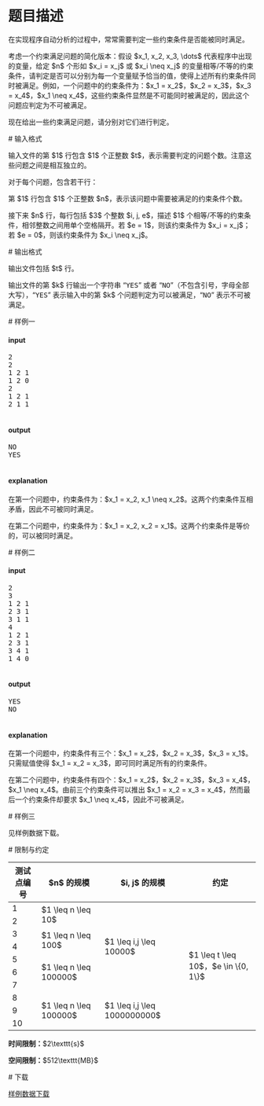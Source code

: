 # 题目描述

<p>在实现程序自动分析的过程中，常常需要判定一些约束条件是否能被同时满足。</p>
<p>考虑一个约束满足问题的简化版本：假设 $x_1, x_2, x_3, \dots$ 代表程序中出现的变量，给定 $n$ 个形如 $x_i = x_j$ 或 $x_i \neq x_j$ 的变量相等/不等的约束条件，请判定是否可以分别为每一个变量赋予恰当的值，使得上述所有约束条件同时被满足。例如，一个问题中的约束条件为：$x_1 = x_2$，$x_2 = x_3$，$x_3 = x_4$，$x_1 \neq x_4$，这些约束条件显然是不可能同时被满足的，因此这个问题应判定为不可被满足。</p>
<p>现在给出一些约束满足问题，请分别对它们进行判定。</p>
# 输入格式


<p>输入文件的第 $1$ 行包含 $1$ 个正整数 $t$，表示需要判定的问题个数。注意这些问题之间是相互独立的。</p>
<p>对于每个问题，包含若干行：</p>
<p>第 $1$ 行包含 $1$ 个正整数 $n$，表示该问题中需要被满足的约束条件个数。</p>
<p>接下来 $n$ 行，每行包括 $3$ 个整数 $i, j, e$，描述 $1$ 个相等/不等的约束条件，相邻整数之间用单个空格隔开。若 $e = 1$，则该约束条件为 $x_i = x_j$；若 $e = 0$，则该约束条件为 $x_i \neq x_j$。</p>
# 输出格式


<p>输出文件包括 $t$ 行。</p>
<p>输出文件的第 $k$ 行输出一个字符串 “<samp>YES</samp>” 或者 “<samp>NO</samp>”（不包含引号，字母全部大写），“<samp>YES</samp>” 表示输入中的第 $k$ 个问题判定为可以被满足，“<samp>NO</samp>” 表示不可被满足。</p>
# 样例一


<h4>input</h4>
<pre>2
2
1 2 1
1 2 0
2
1 2 1
2 1 1

</pre>

<h4>output</h4>
<pre>NO
YES

</pre>

<h4>explanation</h4>
<p>在第一个问题中，约束条件为：$x_1 = x_2, x_1 \neq x_2$。这两个约束条件互相矛盾，因此不可被同时满足。</p>
<p>在第二个问题中，约束条件为：$x_1 = x_2, x_2 = x_1$。这两个约束条件是等价的，可以被同时满足。</p>
# 样例二


<h4>input</h4>
<pre>2
3
1 2 1
2 3 1
3 1 1
4
1 2 1
2 3 1
3 4 1
1 4 0

</pre>

<h4>output</h4>
<pre>YES
NO

</pre>

<h4>explanation</h4>
<p>在第一个问题中，约束条件有三个：$x_1 = x_2$，$x_2 = x_3$，$x_3 = x_1$。只需赋值使得 $x_1 = x_2 = x_3$，即可同时满足所有的约束条件。</p>
<p>在第二个问题中，约束条件有四个：$x_1 = x_2$，$x_2 = x_3$，$x_3 = x_4$，$x_1 \neq x_4$。由前三个约束条件可以推出 $x_1 = x_2 = x_3 = x_4$，然而最后一个约束条件却要求 $x_1 \neq x_4$，因此不可被满足。</p>
# 样例三


<p>见样例数据下载。</p>
# 限制与约定


<div class="table-responsive">
<table class="table table-bordered table-text-center table-vertical-middle"><thead><tr><th>测试点编号</th><th>$n$ 的规模</th><th>$i, j$ 的规模</th><th>约定</th></tr></thead><tbody><tr><td>1</td><td rowspan="2">$1 \leq n \leq 10$</td><td rowspan="7">$1 \leq i,j \leq 10000$</td><td rowspan="10">$1 \leq t \leq 10$，$e \in \{0, 1\}$</td></tr><tr><td>2</td></tr><tr><td>3</td><td rowspan="2">$1 \leq n \leq 100$</td></tr><tr><td>4</td></tr><tr><td>5</td><td rowspan="3">$1 \leq n \leq 100000$</td></tr><tr><td>6</td></tr><tr><td>7</td></tr><tr><td>8</td><td rowspan="3">$1 \leq n \leq 100000$</td><td rowspan="3">$1 \leq i,j \leq 1000000000$</td></tr><tr><td>9</td></tr><tr><td>10</td></tr></tbody></table></div>

<p><strong>时间限制：</strong>$2\texttt{s}$</p>
<p><strong>空间限制：</strong>$512\texttt{MB}$</p>
# 下载


<p><a href="/download.php?type=problem&amp;id=127">样例数据下载</a></p>
